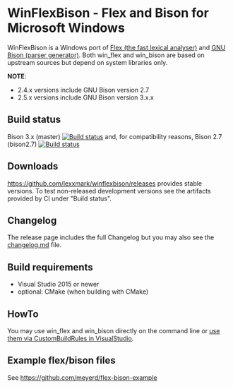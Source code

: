 # WinFlexBison - Flex and Bison for Microsoft Windows

WinFlexBison is a Windows port of [Flex (the fast lexical analyser)](https://github.com/westes/flex/) and [GNU Bison (parser generator)](https://www.gnu.org/software/bison/).
Both win_flex and win_bison are based on upstream sources but depend on system libraries only.

**NOTE**:
* 2.4.x versions include GNU Bison version 2.7
* 2.5.x versions include GNU Bison version 3.x.x

## Build status
Bison 3.x (master) [![Build status](https://ci.appveyor.com/api/projects/status/58lcjnr0mb9uc8c8/branch/master?svg=true)](https://ci.appveyor.com/project/lexxmark/winflexbison/branch/master) and, for compatibility reasons, Bison 2.7 (bison2.7) [![Build status](https://ci.appveyor.com/api/projects/status/58lcjnr0mb9uc8c8/branch/bison2.7?svg=true)](https://ci.appveyor.com/project/lexxmark/winflexbison/branch/bison2.7)

## Downloads
https://github.com/lexxmark/winflexbison/releases provides stable versions. To test non-released development versions see the artifacts provided by CI under "Build status".

## Changelog
The release page includes the full Changelog but you may also see the [changelog.md](changelog.md) file.

## Build requirements
* Visual Studio 2015 or newer
* optional: CMake (when building with CMake)

## HowTo
You may use win_flex and win_bison directly on the command line or [use them via CustomBuildRules in VisualStudio](custom_build_rules/README.md).

## Example flex/bison files
See https://github.com/meyerd/flex-bison-example
